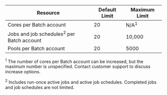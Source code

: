 **Resource**|**Default Limit**|**Maximum Limit**
---|---|---
Cores per Batch account|20|N/A<sup>1</sup>
Jobs and job schedules<sup>2</sup> per Batch account|20|10,000
Pools per Batch account|20|5000

<sup>1</sup> The number of cores per Batch account can be increased, but the maximum number is unspecified. Contact customer support to discuss increase options.

<sup>2</sup> Includes run-once active jobs and active job schedules. Completed jobs and job schedules are not limited.


<!--HONumber=Oct16_HO2-->


